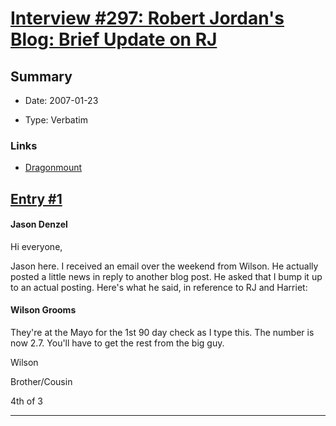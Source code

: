 # [Interview #297: Robert Jordan's Blog: Brief Update on RJ](https://www.theoryland.com/intvmain.php?i=297)

## Summary

- Date: 2007-01-23

- Type: Verbatim

### Links

- [Dragonmount](http://www.dragonmount.com/forums/blog/4/entry-370-brief-update-on-rj/)


## [Entry #1](https://www.theoryland.com/intvmain.php?i=297#1)

#### Jason Denzel

Hi everyone,

Jason here. I received an email over the weekend from Wilson. He actually posted a little news in reply to another blog post. He asked that I bump it up to an actual posting. Here's what he said, in reference to RJ and Harriet:

#### Wilson Grooms

They're at the Mayo for the 1st 90 day check as I type this. The number is now 2.7. You'll have to get the rest from the big guy.

Wilson
  
Brother/Cousin
  
4th of 3


---

